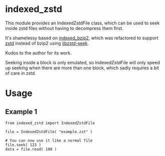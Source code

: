 # indexed_zstd


This module provides an IndexedZstdFile class, which can be used to seek inside zstd files without having to decompress them first.

It's shamelessy based on [indexed_bzip2](https://github.com/mxmlnkn/indexed_bzip2), which was refactored to support [zstd](https://github.com/facebook/zstd) instead of bzip2 using [libzstd-seek](https://github.com/martinellimarco/libzstd-seek).

Kudos to the author for its work.

Seeking inside a block is only emulated, so IndexedZstdFile will only speed up seeking when there are more than one block, which sadly requires a bit of care in zstd.


# Usage

## Example 1

```python3
from indexed_zstd import IndexedZstdFile

file = IndexedZstdFile( "example.zst" )

# You can now use it like a normal file
file.seek( 123 )
data = file.read( 100 )
```
